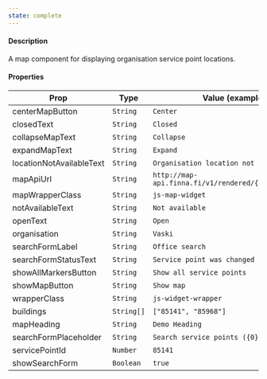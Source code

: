 ```yaml
---
state: complete
---
```


#### Description

A map component for displaying organisation service point locations.

#### Properties

| Prop                     | Type       | Value (example)                                       | Required |
| ------------------------ | ---------- | ----------------------------------------------------- | -------- |
| centerMapButton          | `String`   | `Center`                                              | Yes      |
| closedText               | `String`   | `Closed`                                              | Yes      |
| collapseMapText          | `String`   | `Collapse`                                            | Yes      |
| expandMapText            | `String`   | `Expand`                                              | Yes      |
| locationNotAvailableText | `String`   | `Organisation location not available`                 | Yes      |
| mapApiUrl                | `String`   | `http://map-api.finna.fi/v1/rendered/{z}/{x}/{y}.png` | Yes      |
| mapWrapperClass          | `String`   | `js-map-widget`                                       | Yes      |
| notAvailableText         | `String`   | `Not available`                                       | Yes      |
| openText                 | `String`   | `Open`                                                | Yes      |
| organisation             | `String`   | `Vaski`                                               | Yes      |
| searchFormLabel          | `String`   | `Office search`                                       | Yes      |
| searchFormStatusText     | `String`   | `Service point was changed to:`                       | Yes      |
| showAllMarkersButton     | `String`   | `Show all service points`                             | Yes      |
| showMapButton            | `String`   | `Show map`                                            | Yes      |
| wrapperClass             | `String`   | `js-widget-wrapper`                                   | Yes      |
| buildings                | `String[]` | `["85141", "85968"]`                                  | No       |
| mapHeading               | `String`   | `Demo Heading`                                        | No       |
| searchFormPlaceholder    | `String`   | `Search service points ({0})`                         | No       |
| servicePointId           | `Number`   | `85141`                                               | No       |
| showSearchForm           | `Boolean`  | `true`                                                | No       |
